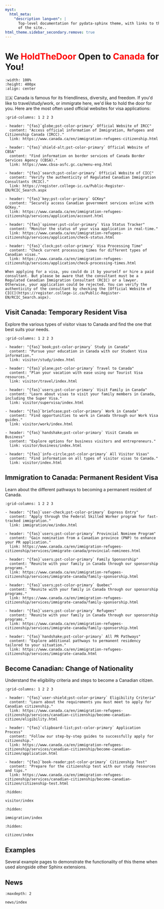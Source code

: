 ```yaml
---
myst:
  html_meta:
    "description lang=en": |
      Top-level documentation for pydata-sphinx theme, with links to the rest
      of the site..
html_theme.sidebar_secondary.remove: true
---
```


# We <span style="color:red;">HoldTheDoor</span> Open to <span style="color:red;">Canada</span> for You!

```{youtube} HFasfNBpD7U
:width: 100%
:height: 400px
:align: center
```

🇨🇦 Canada is famous for its friendliness, diversity, and freedom. If you'd like to travel/study/work, or immigrate here, we'd like to hold the door for you. Here are the most often used official websites for visa applications:

```{gallery-grid}
:grid-columns: 1 2 2 3

- header: "{fas}`globe;pst-color-primary` Official Website of IRCC"
  content: "Access official information of Immigration, Refugees and Citizenship Canada (IRCC)."
  link: https://www.canada.ca/en/immigration-refugees-citizenship.html

- header: "{fas}`shield-alt;pst-color-primary` Official Website of CBSA"
  content: "Find information on border services of Canada Border Services Agency (CBSA)."
  link: https://www.cbsa-asfc.gc.ca/menu-eng.html

- header: "{fas}`search;pst-color-primary` Official Website of CICC"
  content: "Verify the authenticity of Regulated Canadian Immigration Consultants (RCIC)."
  link: https://register.college-ic.ca/Public-Register-EN/RCIC_Search.aspx

- header: "{fas}`key;pst-color-primary` GCKey"
  content: "Securely access Canadian government services online with GCKey."
  link: https://www.canada.ca/en/immigration-refugees-citizenship/services/application/account.html

- header: "{fas}`spinner;pst-color-primary` Visa Status Tracker"
  content: "Monitor the status of your visa application in real-time."
  link: https://www.canada.ca/en/immigration-refugees-citizenship/services/application/check-status.html

- header: "{fas}`clock;pst-color-primary` Visa Processing Time"
  content: "Check current processing times for different types of Canadian visas."
  link: https://www.canada.ca/en/immigration-refugees-citizenship/services/application/check-processing-times.html
```

```{danger}
When applying for a visa, you could do it by yourself or hire a paid consultant. But please be aware that the consultant must be a Regulated Canadian Immigration Consultant (RCIC) or a lawyer. Otherwise, your application could be rejected. You can verify the authenticity of the consultant by checking the [Official Website of CICC](https://register.college-ic.ca/Public-Register-EN/RCIC_Search.aspx).
```


## Visit Canada: Temporary Resident Visa

Explore the various types of visitor visas to Canada and find the one that best suits your needs.

```{gallery-grid}
:grid-columns: 1 2 2 3

- header: "{fas}`book;pst-color-primary` Study in Canada"
  content: "Pursue your education in Canada with our Student Visa information."
  link: visitor/study/index.html

- header: "{fas}`plane;pst-color-primary` Travel to Canada"
  content: "Plan your vacation with ease using our Tourist Visa resources."
  link: visitor/travel/index.html

- header: "{fas}`users;pst-color-primary` Visit Family in Canada"
  content: "Learn about visas to visit your family members in Canada, including the Super Visa."
  link: visitor/supervisa/index.html

- header: "{fas}`briefcase;pst-color-primary` Work in Canada"
  content: "Find opportunities to work in Canada through our Work Visa guides."
  link: visitor/work/index.html

- header: "{fas}`handshake;pst-color-primary` Visit Canada on Business"
  content: "Explore options for business visitors and entrepreneurs."
  link: visitor/business/index.html

- header: "{fas}`info-circle;pst-color-primary` All Visitor Visas"
  content: "Find information on all types of visitor visas to Canada."
  link: visitor/index.html
```


## Immigration to Canada: Permanent Resident Visa

Learn about the different pathways to becoming a permanent resident of Canada.

```{gallery-grid}
:grid-columns: 1 2 2 3

- header: "{fas}`user-check;pst-color-primary` Express Entry"
  content: "Apply through the Federal Skilled Worker program for fast-tracked immigration."
  link: immigration/ee/index.html

- header: "{fas}`users;pst-color-primary` Provincial Nominee Program"
  content: "Gain nomination from a Canadian province (PNP) to enhance your PR application."
  link: https://www.canada.ca/en/immigration-refugees-citizenship/services/immigrate-canada/provincial-nominees.html

- header: "{fas}`users;pst-color-primary` Family Sponsorship"
  content: "Reunite with your family in Canada through our sponsorship programs."
  link: https://www.canada.ca/en/immigration-refugees-citizenship/services/immigrate-canada/family-sponsorship.html

- header: "{fas}`users;pst-color-primary` Quebec"
  content: "Reunite with your family in Canada through our sponsorship programs."
  link: https://www.canada.ca/en/immigration-refugees-citizenship/services/immigrate-canada/family-sponsorship.html

- header: "{fas}`users;pst-color-primary` Refugees"
  content: "Reunite with your family in Canada through our sponsorship programs."
  link: https://www.canada.ca/en/immigration-refugees-citizenship/services/immigrate-canada/family-sponsorship.html

- header: "{fas}`handshake;pst-color-primary` All PR Pathways"
  content: "Explore additional pathways to permanent residency tailored to your situation."
  link: https://www.canada.ca/en/immigration-refugees-citizenship/services/immigrate-canada.html
```

## Become Canadian: Change of Nationality

Understand the eligibility criteria and steps to become a Canadian citizen.

```{gallery-grid}
:grid-columns: 1 2 2 3

- header: "{fas}`user-shield;pst-color-primary` Eligibility Criteria"
  content: "Learn about the requirements you must meet to apply for Canadian citizenship."
  link: https://www.canada.ca/en/immigration-refugees-citizenship/services/canadian-citizenship/become-canadian-citizen/eligibility.html

- header: "{fas}`clipboard-list;pst-color-primary` Application Process"
  content: "Follow our step-by-step guides to successfully apply for citizenship."
  link: https://www.canada.ca/en/immigration-refugees-citizenship/services/canadian-citizenship/become-canadian-citizen/application.html

- header: "{fas}`book-reader;pst-color-primary` Citizenship Test"
  content: "Prepare for the citizenship test with our study resources and tips."
  link: https://www.canada.ca/en/immigration-refugees-citizenship/services/canadian-citizenship/become-canadian-citizen/citizenship-test.html
```


```{toctree}
:hidden:

visitor/index
```


```{toctree}
:hidden:

immigration/index
```

```{toctree}
:hidden:

citizen/index
```

## Examples

Several example pages to demonstrate the functionality of this theme when used alongside other Sphinx extensions.

## News

```{toctree}
:maxdepth: 2

news/index
```
